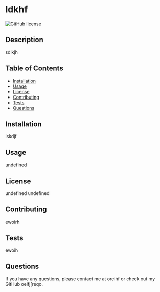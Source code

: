# ldkhf
![GitHub license](https://img.shields.io/badge/license-kdsjfh-blue.svg)
## Description
sdlkjh

## Table of Contents
* [Installation](#installation)
* [Usage](#usage)
* [License](#license)
* [Contributing](#contributing)
* [Tests](#tests)
* [Questions](#questions)

## Installation
lskdjf

## Usage
undefined

## License
undefined
undefined

## Contributing
ewoirh

## Tests
ewoih

## Questions
If you have any questions, please contact me at oreihf or check out my GitHub oeifj[reqo.
